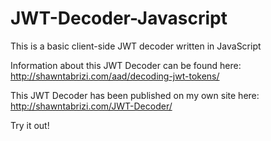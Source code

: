 # JWT-Decoder-Javascript
This is a basic client-side JWT decoder written in JavaScript

Information about this JWT Decoder can be found here:
http://shawntabrizi.com/aad/decoding-jwt-tokens/

This JWT Decoder has been published on my own site here:
http://shawntabrizi.com/JWT-Decoder/

Try it out!
